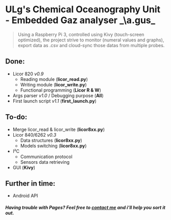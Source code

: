 # ULg's Chemical Oceanography Unit - Embedded Gaz analyser _\a.ɡus\_
> Using a Raspberry Pi 3, controlled using Kivy (touch-screen optimized), the project strive to monitor (numeral values and graphs), export data as .csv and cloud-sync those datas from multiple probes. 


## Done:
- Licor 820 _v0.9_
  - Reading module (**licor_read.py**)
  - Writing module (**licor_write.py**)
  - Functional programming (**Licor R & W**)
- Args parser _v1.0_ / Debugging purpose (**All**)
- First launch script _v1.1_ (**first_launch.py**)


## To-do:
- Merge licor_read & licor_write (**licor8xx.py**)
- Licor 840/6262 _v0.3_ 
  - Data structures (**licor8xx.py**)
  - Models switching (**licor8xx.py**)
- I²C 
  - Communication protocol
  - Sensors data retrieving
- GUI (**Kivy**)


## Further in time:
- Android API

#####  Having trouble with Pages? Feel free to [contact me](mailto://mail@laurent-fournier.be) and i’ll help you sort it out.

